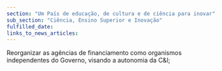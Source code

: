 ```yaml
---
section: "Um País de educação, de cultura e de ciência para inovar"
sub_section: "Ciência, Ensino Superior e Inovação"
fulfilled_date:
links_to_news_articles:
---
```


Reorganizar as agências de financiamento como organismos independentes do Governo, visando a autonomia da C&I;